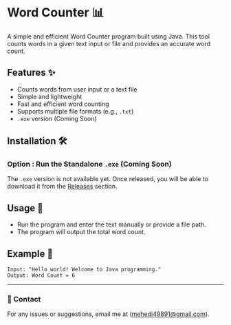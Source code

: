 # Word Counter 📊

A simple and efficient Word Counter program built using Java. This tool counts words in a given text input or file and provides an accurate word count.

## Features ✨

- Counts words from user input or a text file
- Simple and lightweight
- Fast and efficient word counting
- Supports multiple file formats (e.g., `.txt`)
- `.exe` version (Coming Soon)

## Installation 🛠️

### Option : Run the Standalone `.exe` (Coming Soon)
The `.exe` version is not available yet. Once released, you will be able to download it from the [Releases](https://github.com/yourusername/WordCounter/releases) section.



## Usage 🚀

- Run the program and enter the text manually or provide a file path.
- The program will output the total word count.

## Example 📌

```
Input: "Hello world! Welcome to Java programming."
Output: Word Count = 6
```



---

### 📧 Contact

For any issues or suggestions,  email me at (mehedi49891@gmail.com).

